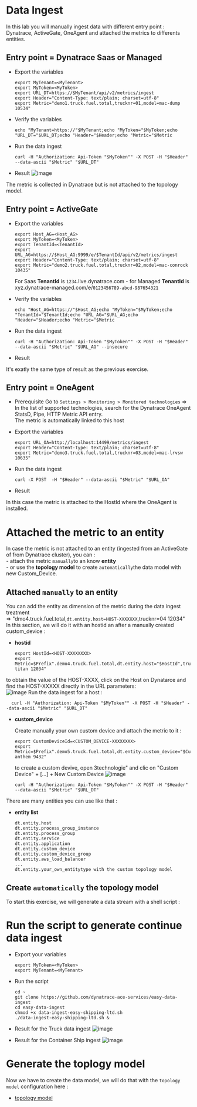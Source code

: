 # Data Ingest

In this lab you will manually ingest data with different entry point : Dynatrace, ActiveGate, OneAgent and attached the metrics to differents entities.                  

## Entry point = Dynatrace Saas or Managed
- Export the variables

      export MyTenant=<MyTenant>
      export MyToken=<MyToken>
      export URL_DT=https://$MyTenant/api/v2/metrics/ingest
      export Header="Content-Type: text/plain; charset=utf-8"
      export Metric="demo1.truck.fuel.total,trucknr=01,model=mac-dump 10534"

- Verify the variables 

      echo "MyTenant=https://"$MyTenant;echo "MyToken="$MyToken;echo "URL_DT="$URL_DT;echo "Header="$Header;echo "Metric="$Metric 

- Run the data ingest

      curl -H "Authorization: Api-Token "$MyToken"" -X POST -H "$Header" --data-ascii "$Metric" "$URL_DT"
      
- Result
      ![image](https://user-images.githubusercontent.com/40337213/121240421-9a0d1700-c89a-11eb-9dba-d671f3c36cbe.png)

The metric is collected in Dynatrace but is not attached to the topology model. 


## Entry point = ActiveGate 
- Export the variables

      export Host_AG=<Host_AG>
      export MyToken=<MyToken>
      export TenantId=<TenantId>  
      export URL_AG=https://$Host_AG:9999/e/$TenantId/api/v2/metrics/ingest
      export Header="Content-Type: text/plain; charset=utf-8"
      export Metric="demo2.truck.fuel.total,trucknr=02,model=mac-conrock 10435"

   For Saas **TenantId** is `1234`.live.dynatrace.com - for Managed **TenantId** is xyz.dynatrace-managed.com/e/`0123456789-abcd-987654321`

- Verify the variables 

      echo "Host_AG=https://"$Host_AG;echo "MyToken="$MyToken;echo "TenantId="$TenantId;echo "URL_AG="$URL_AG;echo "Header="$Header;echo "Metric="$Metric 


- Run the data ingest

      curl -H "Authorization: Api-Token "$MyToken"" -X POST -H "$Header" --data-ascii "$Metric" "$URL_AG" --insecure

- Result

It's exatly the same type of result as the previous exercise.  

## Entry point = OneAgent
- Prerequisite
  Go to `Settings > Monitoring > Monitored technologies` => In the list of supported technologies, search for the Dynatrace OneAgent StatsD, Pipe, HTTP Metric API entry.  
  The metric is automatically linked to this host 

- Export the variables

      export URL_OA=http://localhost:14499/metrics/ingest
      export Header="Content-Type: text/plain; charset=utf-8"
      export Metric="demo3.truck.fuel.total,trucknr=03,model=mac-lrvsw 10635"

- Run the data ingest

      curl -X POST  -H "$Header" --data-ascii "$Metric" "$URL_OA"

- Result

In this case the metric is attached to the HostId where the OneAgent is installed.   


# Attached the metric to an entity

In case the metric is not attached to an entity (ingested from an ActiveGate of from  Dynatrace cluster), you can :   
      - attach the metric `manually`to an know **entity**  
      - or use the **topology model** to create `automatically`the data model with new Custom_Device.  

## Attached `manually` to an entity

You can add the entity as dimension of the metric during the data ingest treatment   
=> "dmo4.truck.fuel.total,`dt.entity.host=HOST-XXXXXXX`,trucknr=04 12034"  
In this section, we will do it with an hostid an after a manually created custom_device :  

- **hostid**
            
      export HostId=<HOST-XXXXXXXX>
      export Metric=$Prefix".demo4.truck.fuel.total,dt.entity.host="$HostId",trucknr=04,model=mac-titan 12034"

to obtain the value of the HOST-XXXX, click on the Host on Dynatarce and find the HOST-XXXXX directly in the URL parameters:  
![image](https://user-images.githubusercontent.com/40337213/120121394-7ca5c200-c1a3-11eb-80c2-e081ae6cbde5.png)
Run the data ingest for a host : 

      curl -H "Authorization: Api-Token "$MyToken"" -X POST -H "$Header" --data-ascii "$Metric" "$URL_DT"
      
      
- **custom_device**

   Create manually your own custom device and attach the metric to it : 

      export CustomDeviceId=<CUSTOM_DEVICE-XXXXXXXX>
      export Metric=$Prefix".demo5.truck.fuel.total,dt.entity.custom_device="$CustomDeviceId",trucknr=05,model=mac-anthem 9432"    
      
  to create a custom devive, open 3technologie" and clic on "Custom Device" + [...] + New Custom Device
![image](https://user-images.githubusercontent.com/40337213/120234328-06af6280-c258-11eb-9b8e-cb21c0e6bcea.png)

      curl -H "Authorization: Api-Token "$MyToken"" -X POST -H "$Header" --data-ascii "$Metric" "$URL_DT"

There are many entities you can use like that : 

- **entity list** 

      dt.entity.host 
      dt.entity.process_group_instance
      dt.entity.process_group
      dt.entity.service
      dt.entity.application
      dt.entity.custom_device
      dt.entity.custom_device_group
      dt.entity.aws_load_balancer
      ...
      dt.entity.your_own_entitytype with the custom topology model


## Create `automatically` the topology model

To start this exercise, we will generate a data stream with a shell script :   

# Run the script to generate continue data ingest

- Export your variables

      export MyToken=<MyToken>
      export MyTenant=<MyTenant>

- Run the script

      cd ~
      git clone https://github.com/dynatrace-ace-services/easy-data-ingest
      cd easy-data-ingest
      chmod +x data-ingest-easy-shipping-ltd.sh
      ./data-ingest-easy-shipping-ltd.sh &


- Result for the Truck data ingest 
![image](https://user-images.githubusercontent.com/40337213/121258136-d480af00-c8ae-11eb-9f3e-18c59b0ccfca.png)

- Result for the Container Ship ingest 
![image](https://user-images.githubusercontent.com/40337213/121258573-5d97e600-c8af-11eb-814b-49569e7d8844.png)

# Generate the toplogy model
Now we have to create the data model, we will do that with the `topology model` configuration here : 
- [topology model](/topology-model)
